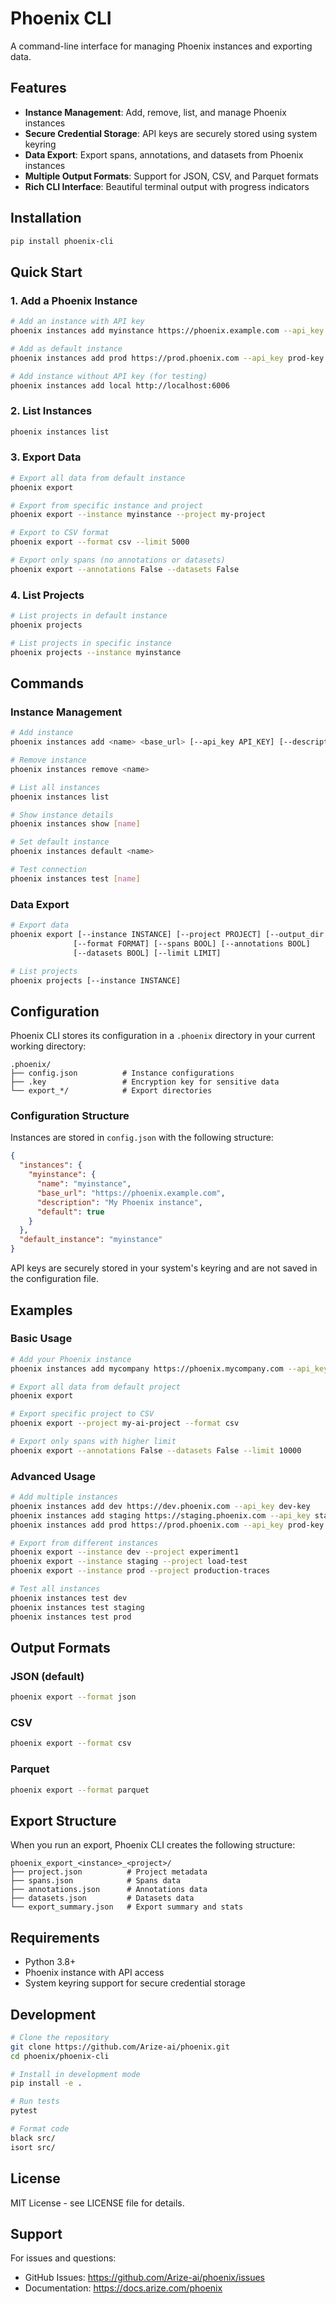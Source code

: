 # Phoenix CLI

A command-line interface for managing Phoenix instances and exporting data.

## Features

- **Instance Management**: Add, remove, list, and manage Phoenix instances
- **Secure Credential Storage**: API keys are securely stored using system keyring
- **Data Export**: Export spans, annotations, and datasets from Phoenix instances
- **Multiple Output Formats**: Support for JSON, CSV, and Parquet formats
- **Rich CLI Interface**: Beautiful terminal output with progress indicators

## Installation

```bash
pip install phoenix-cli
```

## Quick Start

### 1. Add a Phoenix Instance

```bash
# Add an instance with API key
phoenix instances add myinstance https://phoenix.example.com --api_key your-api-key

# Add as default instance
phoenix instances add prod https://prod.phoenix.com --api_key prod-key --default

# Add instance without API key (for testing)
phoenix instances add local http://localhost:6006
```

### 2. List Instances

```bash
phoenix instances list
```

### 3. Export Data

```bash
# Export all data from default instance
phoenix export

# Export from specific instance and project
phoenix export --instance myinstance --project my-project

# Export to CSV format
phoenix export --format csv --limit 5000

# Export only spans (no annotations or datasets)
phoenix export --annotations False --datasets False
```

### 4. List Projects

```bash
# List projects in default instance
phoenix projects

# List projects in specific instance
phoenix projects --instance myinstance
```

## Commands

### Instance Management

```bash
# Add instance
phoenix instances add <name> <base_url> [--api_key API_KEY] [--description DESC] [--default]

# Remove instance
phoenix instances remove <name>

# List all instances
phoenix instances list

# Show instance details
phoenix instances show [name]

# Set default instance
phoenix instances default <name>

# Test connection
phoenix instances test [name]
```

### Data Export

```bash
# Export data
phoenix export [--instance INSTANCE] [--project PROJECT] [--output_dir DIR] 
              [--format FORMAT] [--spans BOOL] [--annotations BOOL] 
              [--datasets BOOL] [--limit LIMIT]

# List projects
phoenix projects [--instance INSTANCE]
```

## Configuration

Phoenix CLI stores its configuration in a `.phoenix` directory in your current working directory:

```
.phoenix/
├── config.json          # Instance configurations
├── .key                 # Encryption key for sensitive data
└── export_*/            # Export directories
```

### Configuration Structure

Instances are stored in `config.json` with the following structure:

```json
{
  "instances": {
    "myinstance": {
      "name": "myinstance",
      "base_url": "https://phoenix.example.com",
      "description": "My Phoenix instance",
      "default": true
    }
  },
  "default_instance": "myinstance"
}
```

API keys are securely stored in your system's keyring and are not saved in the configuration file.

## Examples

### Basic Usage

```bash
# Add your Phoenix instance
phoenix instances add mycompany https://phoenix.mycompany.com --api_key your-api-key --default

# Export all data from default project
phoenix export

# Export specific project to CSV
phoenix export --project my-ai-project --format csv

# Export only spans with higher limit
phoenix export --annotations False --datasets False --limit 10000
```

### Advanced Usage

```bash
# Add multiple instances
phoenix instances add dev https://dev.phoenix.com --api_key dev-key
phoenix instances add staging https://staging.phoenix.com --api_key staging-key
phoenix instances add prod https://prod.phoenix.com --api_key prod-key --default

# Export from different instances
phoenix export --instance dev --project experiment1
phoenix export --instance staging --project load-test
phoenix export --instance prod --project production-traces

# Test all instances
phoenix instances test dev
phoenix instances test staging
phoenix instances test prod
```

## Output Formats

### JSON (default)
```bash
phoenix export --format json
```

### CSV
```bash
phoenix export --format csv
```

### Parquet
```bash
phoenix export --format parquet
```

## Export Structure

When you run an export, Phoenix CLI creates the following structure:

```
phoenix_export_<instance>_<project>/
├── project.json          # Project metadata
├── spans.json            # Spans data
├── annotations.json      # Annotations data
├── datasets.json         # Datasets data
└── export_summary.json   # Export summary and stats
```

## Requirements

- Python 3.8+
- Phoenix instance with API access
- System keyring support for secure credential storage

## Development

```bash
# Clone the repository
git clone https://github.com/Arize-ai/phoenix.git
cd phoenix/phoenix-cli

# Install in development mode
pip install -e .

# Run tests
pytest

# Format code
black src/
isort src/
```

## License

MIT License - see LICENSE file for details.

## Support

For issues and questions:
- GitHub Issues: https://github.com/Arize-ai/phoenix/issues
- Documentation: https://docs.arize.com/phoenix